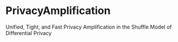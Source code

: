# PrivacyAmplification

Unified, Tight, and Fast Privacy Amplification in the Shuffle Model of Differential Privacy
